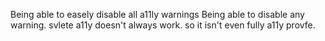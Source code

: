 Being able to easely disable all a11ly warnings
Being able to disable any warning.
svlete a11y doesn't always work. so it isn't even fully a11y provfe.

